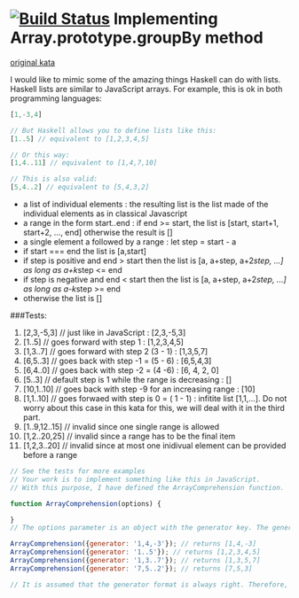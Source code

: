 [![Build Status](https://travis-ci.org/ivanStraltsou/code-wars.svg?branch=master)](https://travis-ci.org/ivanStraltsou/code-wars)
Implementing Array.prototype.groupBy method
================

[original kata](http://www.codewars.com/kata/53c8b29750fe70e4a2000610)

I would like to mimic some of the amazing things Haskell can do with lists.
Haskell lists are similar to JavaScript arrays.
For example, this is ok in both programming languages:

```javascript
[1,-3,4]

// But Haskell allows you to define lists like this:
[1..5] // equivalent to [1,2,3,4,5]

// Or this way:
[1,4..11] // equivalent to [1,4,7,10]

// This is also valid:
[5,4..2] // equivalent to [5,4,3,2]
```

* a list of individual elements : the resulting list is the list made of the individual elements as in classical Javascript
* a range in the form start..end : if end >= start, the list is [start, start+1, start+2, ..., end] otherwise the result is []
* a single element a followed by a range : let step = start - a
* if start === end the list is [a,start]
* if step is positive and end > start then the list is [a, a+step, a+2*step, ...] as long as a+k*step <= end
* if step is negative and end < start then the list is [a, a+step, a+2*step, ...] as long as a-k*step >= end
* otherwise the list is []

###Tests:
1. [2,3,-5,3] // just like in JavaScript : [2,3,-5,3]
2. [1..5] // goes forward with step 1 : [1,2,3,4,5]
3. [1,3..7] // goes forward with step 2 (3 - 1) : [1,3,5,7]
4. [6,5..3] // goes back with step -1 = (5 - 6) : [6,5,4,3]
5. [6,4..0] // goes back with step -2 = (4 -6) : [6, 4, 2, 0]
6. [5..3] // default step is 1 while the range is decreasing : []
7. [10,1..10] // goes back with step -9 for an increasing range : [10]
8. [1,1..10] // goes forwaed with step is 0 = ( 1 - 1) : infitite list [1,1,...]. Do not worry about this case in this kata for this, we will deal with it in the third part.
9. [1..9,12..15] // invalid since one single range is allowed
10. [1,2..20,25] // invalid since a range has to be the final item
11. [1,2,3..20] // invalid since at most one inidivual element can be provided before a range

```javascript
// See the tests for more examples
// Your work is to implement something like this in JavaScript.
// With this purpose, I have defined the ArrayComprehension function.

function ArrayComprehension(options) {

}
// The options parameter is an object with the generator key. The generator key is a string with list values:

ArrayComprehension({generator: '1,4,-3'}); // returns [1,4,-3]
ArrayComprehension({generator: '1..5'}); // returns [1,2,3,4,5]
ArrayComprehension({generator: '1,3..7'}); // returns [1,3,5,7]
ArrayComprehension({generator: '7,5..2'}); // returns [7,5,3]

// It is assumed that the generator format is always right. Therefore, no need to check it.
```
